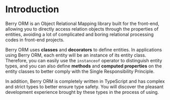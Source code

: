 # Introduction

Berry ORM is an Object Relational Mapping library built for the front-end, allowing you to directly access relation objects through the properties of entities, avoiding a lot of complicated and boring relational processing codes in front-end projects.

Berry ORM uses **classes** and **decorators** to define entities. In applications using Berry ORM, each entity will be an instance of its entity class. Therefore, you can easily use the `instanceof` operator to distinguish entity types, and you can also define **methods** and **computed properties** on the entity classes to better comply with the Single Responsibility Principle.

In addition, Berry ORM is completely written in TypeScript and has complex and strict types to better ensure type safety. You will discover the pleasant development experience brought by these types in the process of using.
